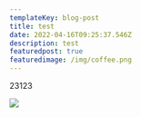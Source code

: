 ```yaml
---
templateKey: blog-post
title: test
date: 2022-04-16T09:25:37.546Z
description: test
featuredpost: true
featuredimage: /img/coffee.png
---
```

23123

![](/img/blog-index.jpg)